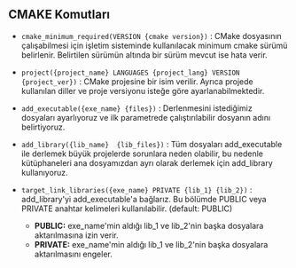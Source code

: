 ## CMAKE Komutları
- `cmake_minimum_required(VERSION {cmake version})` : CMake dosyasının çalışabilmesi için işletim sisteminde kullanılacak minimum cmake sürümü belirlenir. Belirtilen sürümün altında bir sürüm mevcut ise hata verir.

- `project({project_name} LANGUAGES {project_lang} VERSION {project_ver})` : CMake projesine bir isim verilir. Ayrıca projede kullanılan diller ve proje versiyonu isteğe göre ayarlanabilmektedir.

- `add_executable({exe_name} {files})` : Derlenmesini istediğimiz dosyaları ayarlıyoruz ve ilk parametrede çalıştırılabilir dosyanın adını belirtiyoruz.

- `add_library({lib_name}  {lib_files})` : Tüm dosyaları add_executable ile derlemek büyük projelerde sorunlara neden olabilir, bu nedenle kütüphaneleri ana dosyamızdan ayrı olarak derlemek için add_library kullanıyoruz.

- `target_link_libraries({exe_name} PRIVATE {lib_1} {lib_2})` : add_library'yi add_executable'a bağlarız. Bu bölümde PUBLIC veya PRIVATE anahtar kelimeleri kullanılabilir. (default: PUBLIC)
  - **PUBLIC:** exe_name'min aldığı lib_1 ve lib_2'nin başka dosyalara aktarılmasına izin verir.
  - **PRIVATE:** exe_name'min aldığı lib_1 ve lib_2'nin başka dosyalara aktarılmasını engeler.